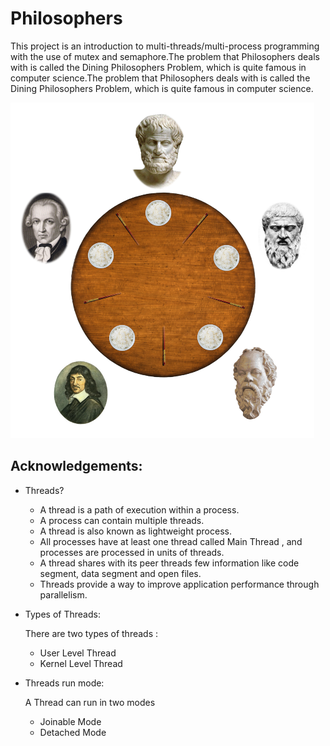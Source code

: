 # Philosophers

This project is an introduction to multi-threads/multi-process programming with the use of mutex and semaphore.The problem that Philosophers deals with is called the Dining Philosophers Problem, which is quite famous in computer science.The problem that Philosophers deals with is called the Dining Philosophers Problem, which is quite famous in computer science.

![screenshot](/assets/dining_phil.png)

## Acknowledgements:

- Threads?

    - A thread is a path of execution within a process.
    - A process can contain multiple threads.
    - A thread is also known as lightweight process.
    - All processes have at least one thread called Main Thread , and processes are processed in units of threads.
    - A thread shares with its peer threads few information like code segment, data segment and open files.
    - Threads provide a way to improve application performance through parallelism.

- Types of Threads:

    There are two types of threads :
    - User Level Thread
    - Kernel Level Thread

- Threads run mode:

    A Thread can run in two modes
    - Joinable Mode
    - Detached Mode
